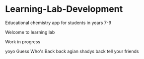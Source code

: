 # Learning-Lab-Development
Educational chemistry app for students in years 7-9


Welcome to learning lab

Work in progress

yoyo Guess Who's Back
back agian 
shadys back
tell your friends
